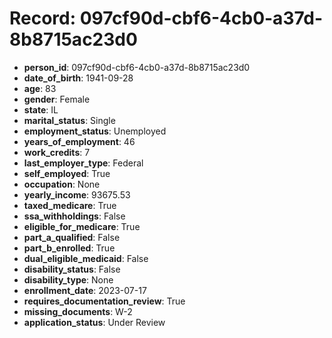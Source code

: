 # Record: 097cf90d-cbf6-4cb0-a37d-8b8715ac23d0

- **person_id**: 097cf90d-cbf6-4cb0-a37d-8b8715ac23d0
- **date_of_birth**: 1941-09-28
- **age**: 83
- **gender**: Female
- **state**: IL
- **marital_status**: Single
- **employment_status**: Unemployed
- **years_of_employment**: 46
- **work_credits**: 7
- **last_employer_type**: Federal
- **self_employed**: True
- **occupation**: None
- **yearly_income**: 93675.53
- **taxed_medicare**: True
- **ssa_withholdings**: False
- **eligible_for_medicare**: True
- **part_a_qualified**: False
- **part_b_enrolled**: True
- **dual_eligible_medicaid**: False
- **disability_status**: False
- **disability_type**: None
- **enrollment_date**: 2023-07-17
- **requires_documentation_review**: True
- **missing_documents**: W-2
- **application_status**: Under Review
